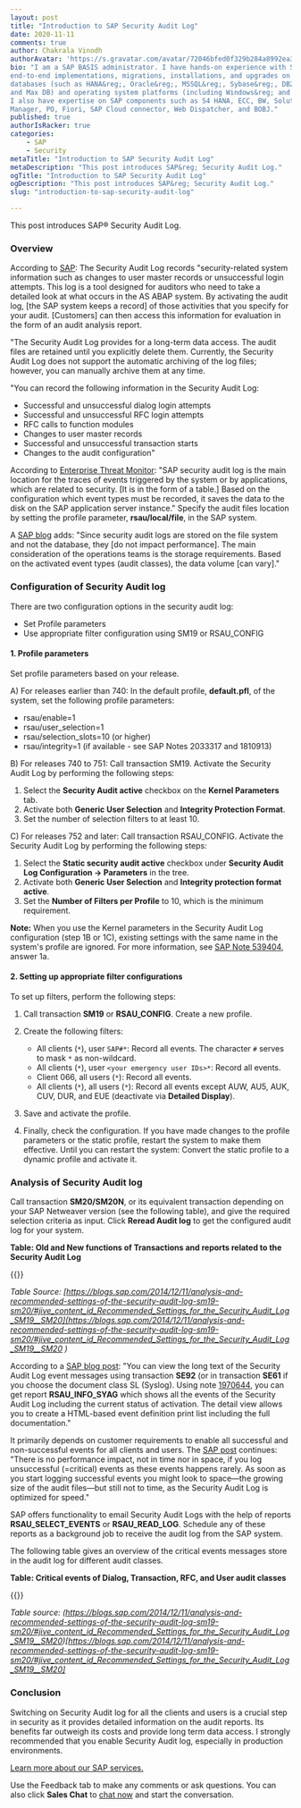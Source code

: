 ```yaml
---
layout: post
title: "Introduction to SAP Security Audit Log"
date: 2020-11-11
comments: true
author: Chakrala Vinodh 
authorAvatar: 'https://s.gravatar.com/avatar/72046bfed0f329b284a8992ea3fc920b'
bio: "I am a SAP BASIS administrator. I have hands-on experience with SAP&reg;
end-to-end implementations, migrations, installations, and upgrades on different
databases (such as HANA&reg;, Oracle&reg;, MSSQL&reg;, Sybase&reg;, DB2&reg;,
and Max DB) and operating system platforms (including Windows&reg; and Linux&reg;).
I also have expertise on SAP components such as S4 HANA, ECC, BW, Solution
Manager, PO, Fiori, SAP Cloud connector, Web Dispatcher, and BOBJ."
published: true
authorIsRacker: true
categories:
    - SAP
    - Security
metaTitle: "Introduction to SAP Security Audit Log"
metaDescription: "This post introduces SAP&reg; Security Audit Log."
ogTitle: "Introduction to SAP Security Audit Log"
ogDescription: "This post introduces SAP&reg; Security Audit Log."
slug: "introduction-to-sap-security-audit-log"

---
```


This post introduces SAP&reg; Security Audit Log.

<!--more-->

### Overview

According to
[SAP](https://help.sap.com/doc/saphelp_nw73ehp1/7.31.19/en-US/c7/69bcb7f36611d3a6510000e835363f/frameset.htm):
The Security Audit Log records "security-related system information such as changes to
user master records or unsuccessful login attempts. This log is a tool designed for
auditors who need to take a detailed look at what occurs in the AS ABAP system. By
activating the audit log, [the SAP system keeps a record] of those activities that you
specify for your audit. [Customers] can then access this information for evaluation in the
form of an audit analysis report.

"The Security Audit Log provides for a long-term data access. The audit files are retained
until you explicitly delete them. Currently, the Security Audit Log does not support the
automatic archiving of the log files; however, you can manually archive them at any time. 

"You can record the following information in the Security Audit Log:

- Successful and unsuccessful dialog login attempts
- Successful and unsuccessful RFC login attempts
- RFC calls to function modules
- Changes to user master records
- Successful and unsuccessful transaction starts
- Changes to the audit configuration"

According to [Enterprise Threat Monitor](https://www.enterprise-threat-monitor.com/sap-log-analysis/):
"SAP security audit log is the main location for the traces of events triggered by the
system or by applications, which are related to security. [It is in the form of a table.] 
Based on the configuration which event types must be recorded, it saves the data to the
disk on the SAP application server instance." Specify the audit files location by setting
the profile parameter, **rsau/local/file**, in the SAP system.

A [SAP blog](https://blogs.sap.com/2016/05/17/sap-security-audit-logs-which-event-types-should-i-enable-there-are-90-of-them/)
adds: "Since security audit logs are stored on the file system and not the database, they
[do not impact performance]. The main consideration of the operations teams is the storage
requirements. Based on the activated event types (audit classes), the data volume [can vary]."

### Configuration of Security Audit log

There are two configuration options in the security audit log:

- Set Profile parameters
- Use appropriate filter configuration using SM19 or RSAU_CONFIG

#### 1. Profile parameters 

Set profile parameters based on your release.

A) For releases earlier than 740: In the default profile, **default.pfl**, of the system,
   set the following profile parameters:

   - rsau\/enable=1
   - rsau\/user\_selection=1
   - rsau\/selection_slots=10 (or higher)
   - rsau\/integrity=1 (if available - see SAP Notes 2033317 and 1810913)

B) For releases 740 to 751: Call transaction SM19. Activate the Security 
Audit Log by performing the following steps:

   1. Select the **Security Audit active** checkbox on the **Kernel Parameters** tab. 
   2. Activate both **Generic User Selection** and **Integrity Protection Format**. 
   3. Set the number of selection filters to at least 10. 

C) For releases 752 and later: Call transaction RSAU_CONFIG. Activate the Security Audit
   Log by performing the following steps:

   1. Select the **Static security audit active** checkbox under
      **Security Audit Log Configuration -> Parameters** in the tree. 
   2. Activate both **Generic User Selection** and **Integrity protection format active**. 
   3. Set the **Number of Filters per Profile** to 10, which is the minimum requirement. 

**Note:** When you use the Kernel parameters in the Security Audit Log configuration (step
1B or 1C), existing settings with the same name in the system's profile are ignored. For
more information, see
[SAP Note 539404](https://sapsecuritystuff.files.wordpress.com/2017/05/sap-note-539404_faq-for-audit-logs.pdf),
answer 1a.

#### 2. Setting up appropriate filter configurations 

To set up filters, perform the following steps:

1. Call transaction **SM19** or **RSAU_CONFIG**. Create a new profile. 

2. Create the following filters:

   - All clients (`*`), user `SAP#*`: Record all events. The character `#` serves to mask
     `*` as non-wildcard.
   - All clients (`*`), user `<your emergency user IDs>*`: Record all events.
   - Client 066, all users (`*`): Record all events.
   - All clients (`*`), all users (`*`): Record all events except AUW, AU5, AUK, CUV, DUR,
     and EUE (deactivate via **Detailed Display**).

3. Save and activate the profile.

4. Finally, check the configuration. If you have made changes to the profile parameters or
   the static profile, restart the system to make them effective. Until you can restart the
   system: Convert the static profile to a dynamic profile and activate it.

### Analysis of Security Audit log

Call transaction **SM20/SM20N**, or its equivalent transaction depending on your SAP
Netweaver version (see the following table), and give the required selection criteria as
input. Click **Reread Audit log** to get the configured audit log for your system. 

**Table: Old and New functions of Transactions and reports related to the Security Audit Log** 

{{<img src="Picture1.png" title="" alt="">}}

*Table Source: [https://blogs.sap.com/2014/12/11/analysis-and-recommended-settings-of-the-security-audit-log-sm19-sm20/#jive_content_id_Recommended_Settings_for_the_Security_Audit_Log_SM19__SM20](https://blogs.sap.com/2014/12/11/analysis-and-recommended-settings-of-the-security-audit-log-sm19-sm20/#jive_content_id_Recommended_Settings_for_the_Security_Audit_Log_SM19__SM20 )*

According to a
[SAP blog post](https://blogs.sap.com/2014/12/11/analysis-and-recommended-settings-of-the-security-audit-log-sm19-sm20/):
"You can view the long text of the Security Audit Log event messages using transaction
**SE92** (or in transaction **SE61** if you choose the document class SL (Syslog). Using
note [1970644](https://launchpad.support.sap.com/#/notes/1970644), you can get report
**RSAU\_INFO\_SYAG** which shows all the events of the Security Audit Log including the
current status of activation. The detail view allows you to create a HTML-based event
definition print list including the full documentation."

It primarily depends on customer requirements to enable all successful and non-successful
events for all clients and users. The
[SAP post](https://blogs.sap.com/2014/12/11/analysis-and-recommended-settings-of-the-security-audit-log-sm19-sm20/)
continues: "There is no performance impact, not in time nor in space, if you log
unsuccessful (=critical) events as these events happens rarely. As soon as you start logging
successful events you might look to space&mdash;the growing size of the audit
files&mdash;but still not to time, as the Security Audit Log is optimized for speed."

SAP offers functionality to email Security Audit Logs with the help of reports
**RSAU\_SELECT\_EVENTS** or **RSAU\_READ\_LOG**. Schedule any of these reports as a background
job to receive the audit log from the SAP system.

The following table gives an overview of the critical events messages store in the audit
log for different audit classes.

**Table: Critical events of Dialog, Transaction, RFC, and User audit classes** 

{{<img src="Picture2.png" title="" alt="">}}

*Table source: (https://blogs.sap.com/2014/12/11/analysis-and-recommended-settings-of-the-security-audit-log-sm19-sm20/#jive_content_id_Recommended_Settings_for_the_Security_Audit_Log_SM19__SM20)[https://blogs.sap.com/2014/12/11/analysis-and-recommended-settings-of-the-security-audit-log-sm19-sm20/#jive_content_id_Recommended_Settings_for_the_Security_Audit_Log_SM19__SM20]*

### Conclusion

Switching on Security Audit log for all the clients and users is a crucial step in security
as it provides detailed information on the audit reports. Its benefits far outweigh its
costs and provide long term data access. I strongly recommended that you enable Security
Audit log, especially in production environments.

<a class="cta teal" id="cta" href="https://www.rackspace.com/sap">Learn more about our SAP services.</a>

Use the Feedback tab to make any comments or ask questions. You can also click
**Sales Chat** to [chat now](https://www.rackspace.com/) and start the conversation.
